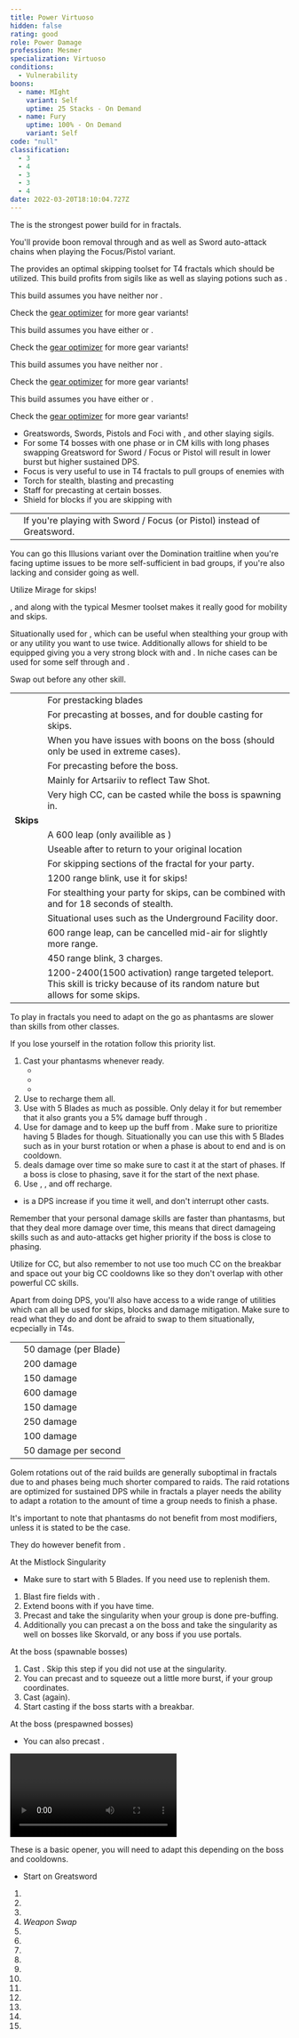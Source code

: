 ```yaml
---
title: Power Virtuoso
hidden: false
rating: good
role: Power Damage
profession: Mesmer
specialization: Virtuoso
conditions:
  - Vulnerability
boons:
  - name: MIght
    variant: Self
    uptime: 25 Stacks - On Demand
  - name: Fury
    uptime: 100% - On Demand
    variant: Self
code: "null"
classification:
  - 3
  - 4
  - 3
  - 3
  - 4
date: 2022-03-20T18:10:04.727Z
---
```

The <Specialization text="Power Virtuoso" name="Virtuoso"/> is the strongest power build for <Specialization name="Mesmer"/> in fractals.

You'll provide boon removal through <Skill name="Phantasmal Disenchanter"/> and <Trait name="Vicious Expression"/> as well as Sword auto-attack chains when playing the Focus/Pistol variant.

The <Specialization name="Mesmer"/> provides an optimal skipping toolset for T4 fractals which should be utilized. This build profits from sigils like <Item name="Impact" type="Sigil"/> as well as slaying potions such as <Item name="Powerful Potion of Slaying Scarlets Armies"/>.

<Divider text="Equipment"/>

<CharacterWithAr>  
<Character title="162 AR (No Banner)" gear={{
  "profession": "Mesmer",
  "weight": "Light",
  "gear": [
    "Berserker",
    "Assassin",
    "Assassin",
    "Berserker",
    "Berserker",
    "Berserker",
    "Assassin",
    "Berserker",
    "Berserker",
    "Assassin",
    "Berserker",
    "Assassin",
    "Berserker",
    "Berserker"
  ],
  "attributes": {
    "Health": 15922,
    "Armor": 2210,
    "Power": 3474,
    "Precision": 2365,
    "Toughness": 1243,
    "Vitality": 1000,
    "Ferocity": 1626,
    "Condition Damage": 750,
    "Expertise": 0,
    "Concentration": 243,
    "Healing Power": 0,
    "Agony Resistance": 162,
    "Condition Duration": 0,
    "Boon Duration": 0.162,
    "Critical Chance": 1,
    "Critical Damage": 2.584,
    "Power Coefficient": 3539,
    "Burning Coefficient": 0.53,
    "Bleeding Coefficient": 7.11,
    "Poison Coefficient": 0,
    "Torment Coefficient": 0,
    "Confusion Coefficient": 0.24,
    "Flat DPS": 0,
    "Effective Power": 32515.756952458334,
    "Power DPS": 44310.07464564885,
    "Bleeding Damage": 126.41015625,
    "Bleeding Stacks": 7.11,
    "Bleeding DPS": 898.7762109375001,
    "Burning Damage": 373.19296875,
    "Burning Stacks": 0.53,
    "Burning DPS": 197.7922734375,
    "Confusion Damage": 124.59890625,
    "Confusion Stacks": 0.24,
    "Confusion DPS": 29.9037375,
    "Poison Damage": 118.48593749999999,
    "Poison Stacks": 0,
    "Poison DPS": 0,
    "Torment Damage": 149.8809375,
    "Torment Stacks": 0,
    "Torment DPS": 0,
    "Damage": 45436.54686752385,
    "Effective Health": 70025114.4278607,
    "Survivability": 35599.95649611627,
    "Effective Healing": 390,
    "Healing": 390
  },
  "runeId": 24836,
  "runeName": "Scholar",
  "infusions": [
    49432,
    49432,
    49432,
    49432,
    49432,
    49432,
    49432,
    49432,
    49432,
    49432,
    49432,
    49432,
    49432,
    49432,
    49432,
    49432,
    49432,
    49432
  ],
  "weapons": {
      "weapon1MainType": "Dagger",
      "weapon1MainSigil1": "Force",
      "weapon1OffType": "Sword",
      "weapon1OffSigil": "Impact",
      "weapon2MainType": "Greatsword",
      "weapon2MainSigil1": "Force",
      "weapon2MainSigil2": "Impact"
    },
  "consumables": {
      "foodId": 91805,
      "utilityId": 9443,
      "infusion": "Mighty +9 Agony Infusion"
    },
  "skills": {
    "healId": 21750,
    "utility1Id": 10267,
    "utility2Id": 45425,
    "utility3Id": 10211,
    "eliteId": 24755
  },
  "assumedBuffs": [{"id": "Might", "type": "Boon"}, {"id": "Fury", "type": "Boon"}, {"gw2id": 1786, "type": "Trait"}, {"gw2id": 12497, "type": "Skill"}]
    }}
  >

This build assumes you have neither <Skill name="Banner of Discipline"/> nor <Trait name="Spotter"/>.

Check the [gear optimizer](https://optimizer.discretize.eu/) for more gear variants!

</Character>
<Character  title="162 AR (Banner)" gear={{
  "profession": "Mesmer",
  "weight": "Light",
  "gear": [
    "Berserker",
    "Berserker",
    "Berserker",
    "Berserker",
    "Berserker",
    "Berserker",
    "Berserker",
    "Berserker",
    "Berserker",
    "Assassin",
    "Berserker",
    "Assassin",
    "Berserker",
    "Berserker"
  ],
  "attributes": {
    "Health": 15922,
    "Armor": 2210,
    "Power": 3573,
    "Precision": 2363,
    "Toughness": 1243,
    "Vitality": 1000,
    "Ferocity": 1626,
    "Condition Damage": 750,
    "Expertise": 0,
    "Concentration": 243,
    "Healing Power": 0,
    "Agony Resistance": 162,
    "Condition Duration": 0,
    "Boon Duration": 0.162,
    "Critical Chance": 0.999047619047619,
    "Critical Damage": 2.584,
    "Power Coefficient": 3539,
    "Burning Coefficient": 0.53,
    "Bleeding Coefficient": 7.11,
    "Poison Coefficient": 0,
    "Torment Coefficient": 0,
    "Confusion Coefficient": 0.24,
    "Flat DPS": 0,
    "Effective Power": 33420.72961528832,
    "Power DPS": 45543.30462399129,
    "Bleeding Damage": 126.41015625,
    "Bleeding Stacks": 7.11,
    "Bleeding DPS": 898.7762109375001,
    "Burning Damage": 373.19296875,
    "Burning Stacks": 0.53,
    "Burning DPS": 197.7922734375,
    "Confusion Damage": 124.59890625,
    "Confusion Stacks": 0.24,
    "Confusion DPS": 29.9037375,
    "Poison Damage": 118.48593749999999,
    "Poison Stacks": 0,
    "Poison DPS": 0,
    "Torment Damage": 149.8809375,
    "Torment Stacks": 0,
    "Torment DPS": 0,
    "Damage": 46669.77684586629,
    "Effective Health": 70025114.4278607,
    "Survivability": 35599.95649611627,
    "Effective Healing": 390,
    "Healing": 390
  },
  "runeId": 24836,
  "runeName": "Scholar",
  "infusions": [
    49432,
    49432,
    49432,
    49432,
    49432,
    49432,
    49432,
    49432,
    49432,
    49432,
    49432,
    49432,
    49432,
    49432,
    49432,
    49432,
    49432,
    49432
  ],
  "weapons": {
      "weapon1MainType": "Dagger",
      "weapon1MainSigil1": "Force",
      "weapon1OffType": "Sword",
      "weapon1OffSigil": "Impact",
      "weapon2MainType": "Greatsword",
      "weapon2MainSigil1": "Force",
      "weapon2MainSigil2": "Impact"
    },
  "consumables": {
      "foodId": 91805,
      "utilityId": 9443,
      "infusion": "Mighty +9 Agony Infusion"
    },
  "skills": {
    "healId": 21750,
    "utility1Id": 10267,
    "utility2Id": 45425,
    "utility3Id": 10211,
    "eliteId": 24755
  },
  "assumedBuffs": [{"id": "Might", "type": "Boon"}, {"id": "Fury", "type": "Boon"}, {"gw2id": 1786, "type": "Trait"}, {"gw2id": 12497, "type": "Skill"}, {"gw2id": 1016, "type": "Trait"}]
    }}
  >

This build assumes you have either <Skill name="Banner of Discipline"/> or <Trait name="Spotter"/>.

Check the [gear optimizer](https://optimizer.discretize.eu/) for more gear variants!

</Character>  
<Character  title="222 AR (No Banner)" gear={{
  "profession": "Mesmer",
  "weight": "Light",
  "gear": [
    "Berserker",
    "Assassin",
    "Berserker",
    "Berserker",
    "Berserker",
    "Berserker",
    "Berserker",
    "Berserker",
    "Berserker",
    "Assassin",
    "Berserker",
    "Assassin",
    "Berserker",
    "Berserker"
  ],
  "attributes": {
    "Health": 15922,
    "Armor": 2300,
    "Power": 3560,
    "Precision": 2366,
    "Toughness": 1333,
    "Vitality": 1000,
    "Ferocity": 1626,
    "Condition Damage": 750,
    "Expertise": 0,
    "Concentration": 333,
    "Healing Power": 0,
    "Agony Resistance": 222,
    "Condition Duration": 0,
    "Boon Duration": 0.222,
    "Critical Chance": 1.0004761904761905,
    "Critical Damage": 2.584,
    "Power Coefficient": 3539,
    "Burning Coefficient": 0.53,
    "Bleeding Coefficient": 7.11,
    "Poison Coefficient": 0,
    "Torment Coefficient": 0,
    "Confusion Coefficient": 0.24,
    "Flat DPS": 0,
    "Effective Power": 33320.69509232921,
    "Power DPS": 45406.98495639318,
    "Bleeding Damage": 126.41015625,
    "Bleeding Stacks": 7.11,
    "Bleeding DPS": 898.7762109375001,
    "Burning Damage": 373.19296875,
    "Burning Stacks": 0.53,
    "Burning DPS": 197.7922734375,
    "Confusion Damage": 124.59890625,
    "Confusion Stacks": 0.24,
    "Confusion DPS": 29.9037375,
    "Poison Damage": 118.48593749999999,
    "Poison Stacks": 0,
    "Poison DPS": 0,
    "Torment Damage": 149.8809375,
    "Torment Stacks": 0,
    "Torment DPS": 0,
    "Damage": 46533.45717826818,
    "Effective Health": 72876815.92039803,
    "Survivability": 37049.72848012101,
    "Effective Healing": 390,
    "Healing": 390
  },
  "runeId": 24836,
  "runeName": "Scholar",
  "infusions": [
    49432,
    49432,
    49432,
    49432,
    49432,
    49432,
    49432,
    49432,
    49432,
    49432,
    49432,
    49432,
    49432,
    49432,
    49432,
    49432,
    49432,
    49432
  ],
  "weapons": {
      "weapon1MainType": "Dagger",
      "weapon1MainSigil1": "Force",
      "weapon1OffType": "Sword",
      "weapon1OffSigil": "Impact",
      "weapon2MainType": "Greatsword",
      "weapon2MainSigil1": "Force",
      "weapon2MainSigil2": "Impact"
    },
  "consumables": {
      "foodId": 91805,
      "utilityId": 9443,
      "infusion": "Mighty +9 Agony Infusion"
    },
  "skills": {
    "healId": 21750,
    "utility1Id": 10267,
    "utility2Id": 45425,
    "utility3Id": 10211,
    "eliteId": 24755
  },
  "assumedBuffs": [{"id": "Might", "type": "Boon"}, {"id": "Fury", "type": "Boon"}, {"gw2id": 1786, "type": "Trait"}, {"gw2id": 12497, "type": "Skill"}]
    }}
  >

This build assumes you have neither <Skill name="Banner of Discipline"/> nor <Trait name="Spotter"/>.

Check the [gear optimizer](https://optimizer.discretize.eu/) for more gear variants!

</Character>  
<Character title="222 AR (Banner)" gear={{
  "profession": "Mesmer",
  "weight": "Light",
  "gear": [
    "Berserker",
    "Berserker",
    "Berserker",
    "Berserker",
    "Berserker",
    "Berserker",
    "Berserker",
    "Berserker",
    "Dragon",
    "Berserker",
    "Berserker",
    "Berserker",
    "Berserker",
    "Berserker"
  ],
  "attributes": {
    "Health": 16482,
    "Armor": 2300,
    "Power": 3611,
    "Precision": 2365,
    "Toughness": 1333,
    "Vitality": 1056,
    "Ferocity": 1651,
    "Condition Damage": 750,
    "Expertise": 0,
    "Concentration": 333,
    "Healing Power": 0,
    "Agony Resistance": 222,
    "Condition Duration": 0,
    "Boon Duration": 0.222,
    "Critical Chance": 1,
    "Critical Damage": 2.6006666666666667,
    "Power Coefficient": 3539,
    "Burning Coefficient": 0.53,
    "Bleeding Coefficient": 7.11,
    "Poison Coefficient": 0,
    "Torment Coefficient": 0,
    "Confusion Coefficient": 0.24,
    "Flat DPS": 0,
    "Effective Power": 34016.03775652977,
    "Power DPS": 46354.54663856714,
    "Bleeding Damage": 126.41015625,
    "Bleeding Stacks": 7.11,
    "Bleeding DPS": 898.7762109375001,
    "Burning Damage": 373.19296875,
    "Burning Stacks": 0.53,
    "Burning DPS": 197.7922734375,
    "Confusion Damage": 124.59890625,
    "Confusion Stacks": 0.24,
    "Confusion DPS": 29.9037375,
    "Poison Damage": 118.48593749999999,
    "Poison Stacks": 0,
    "Poison DPS": 0,
    "Torment Damage": 149.8809375,
    "Torment Stacks": 0,
    "Torment DPS": 0,
    "Damage": 47481.01886044214,
    "Effective Health": 75440000.00000001,
    "Survivability": 38352.82155566854,
    "Effective Healing": 390,
    "Healing": 390
  },
  "runeId": 24836,
  "runeName": "Scholar",
  "infusions": [
    49432,
    49432,
    49432,
    49432,
    49432,
    49432,
    49432,
    49432,
    49432,
    49432,
    49432,
    49432,
    49432,
    49432,
    49432,
    49432,
    49432,
    49432
  ],
  "weapons": {
      "weapon1MainType": "Dagger",
      "weapon1MainSigil1": "Force",
      "weapon1OffType": "Sword",
      "weapon1OffSigil": "Impact",
      "weapon2MainType": "Greatsword",
      "weapon2MainSigil1": "Force",
      "weapon2MainSigil2": "Impact"
    },
  "consumables": {
      "foodId": 91805,
      "utilityId": 9443,
      "infusion": "Mighty +9 Agony Infusion"
    },
  "skills": {
    "healId": 21750,
    "utility1Id": 10267,
    "utility2Id": 45425,
    "utility3Id": 10211,
    "eliteId": 24755
  },
  "assumedBuffs": [{"id": "Might", "type": "Boon"}, {"id": "Fury", "type": "Boon"}, {"gw2id": 1786, "type": "Trait"}, {"gw2id": 12497, "type": "Skill"}, {"gw2id": 1016, "type": "Trait"}]
  }}
>

This build assumes you have either <Skill name="Banner of Discipline"/> or <Trait name="Spotter"/>.

Check the [gear optimizer](https://optimizer.discretize.eu/) for more gear variants!

</Character>  
</CharacterWithAr>

<Divider text="Build"/>

<Grid>
<GridItem sm="7">
<Card title="Extra Weapons">

- Greatswords, Swords, Pistols and Foci with <Item name="Night" type="Sigil" disableText/>, <Item name="Serpent Slaying" type="Sigil" disableText/> and other slaying sigils.
- For some T4 bosses with one phase or in CM kills with long phases swapping Greatsword for Sword / Focus or Pistol will result in lower burst but higher sustained DPS.
- Focus is very useful to use in T4 fractals to pull groups of enemies with <Skill name="Temporal Curtain"/> 
- Torch for stealth, blasting and precasting
- Staff for precasting at certain bosses.
- Shield for blocks if you are skipping with <Specialization name="Chronomancer"/>

</Card>
<Traits traits1="Dueling" traits1Selected="Phantasmal Fury,Fencers Finesse,Superiority Complex" traits2="Domination" traits2Selected="Bountiful Blades,Egotism,Vicious Expression" traits3="Virtuoso" traits3Selected="Mental Focus,Phantasmal Blades,Bloodsong"/>
<Card title="Situational Traits">

|                                                         |                                                     |
| ------------------------------------------------------- | --------------------------------------------------- |
| <Trait name="Empowered Illusions" size="big" disableText/> | If you're playing with Sword / Focus (or Pistol) instead of Greatsword. |

<Traits traits1="Illusions" traits1Selected="Shatter Storm,Phantasmal Haste,Phantasmal Force" unembossed/>

You can go this Illusions variant over the Domination traitline when you're facing <Boon name="Quickness"/> uptime issues to be more self-sufficient in bad groups, if you're also lacking <Boon name="Might"/> and <Boon name="Fury"/> consider going <Trait name="Persistence of Memory" size="small"/> as well.

<Traits traits1="Mirage" traits1Selected="Elusive Mind" unembossed/>

Utilize Mirage for skips!

<p>
<Trait name="Elusive Mind"/>, <Skill name="Jaunt"/> and <Skill name="Mirage Thrust"/> along with the typical Mesmer toolset makes it really good for mobility and skips.
</p>

<Traits traits1="Chronomancer" traits1Selected="Improved Alacrity,Seize the Moment" unembossed/>

Situationally used for <Skill name="Continuum Split"/>, which can be useful when stealthing your group with <Skill name="Mass Invisibility"/> or any utility you want to use twice. Additionally allows for shield to be equipped giving you a very strong block with <Skill id="30769"/> and <Skill id="29649"/>. In niche cases can be used for some self <Boon name="alacrity"/> through <Trait name="Flow of Time"/> and <Trait name="Improved Alacrity"/>.

</Card>
</GridItem>

<GridItem sm="5">
<Card title="Situational Skills">

Swap out <Skill name="Mantra of Pain" size="medium"/> before any other skill.

|                                                              |                                                                                                                                                                                            |
| ------------------------------------------------------------ | ------------------------------------------------------------------------------------------------------------------------------------------------------------------------------------------ |
| <Skill name="Blade Renewal" size="big" disableText/>          | For prestacking blades                                                                                                                                                                    |
| <Skill name="Mimic" size="big" disableText/>                 | For precasting <Skill name="Rain of Swords"/> at bosses, and for double casting <Skill name="Blink" size="small"/> for skips.                                                                |
| <Skill name="Null Field" size="big" disableText/>            | When you have issues with boons on the boss (should only be used in extreme cases).                                                                                                        |
| <Skill name="Signet of Inspiration" size="big" disableText/> | For precasting before the boss.                                                                                                                                                            |
| <Skill name="Feedback" size="big" disableText/>              | Mainly for Artsariiv to reflect Taw Shot.                                                                                                                                                  |
| <Skill name="Signet of Humility" size="big" disableText/>              | Very high CC, can be casted while the boss is spawning in.                                                                                                                                                  |
| **Skips**                                                    |                                                                                                                                                                                            |
| <Skill name="Blade Leap" size="big" disableText/>            | A 600 leap (only availible as  <Specialization name="Virtuoso"/>)                                                                                                              |
| <Skill name="Returning Edge" size="big" disableText/>        | Useable after <Skill name="Blade Leap"/> to return to your original location                                                                                                             |
| <Skill name="Portal Entre" size="big" disableText/>          | For skipping sections of the fractal for your party.                                                                                                                                    |
| <Skill name="Blink" size="big" disableText/>                 | 1200 range blink, use it for skips!                                                                                                                                                        |
| <Skill name="Mass Invisibility" size="big" disableText/>     | For stealthing your party for skips, can be combined with <Skill name="Continuum Split" size="small"/> and <Trait name="Prismatic Understanding" size="small"/> for 18 seconds of stealth. |
| <Skill name="Well of Precognition" size="big" disableText/>  | Situational uses such as the Underground Facility door.                                                                                                                                 |
| <Skill name="Mirage Thrust" size="big" disableText/>         | 600 range leap, can be cancelled mid-air for slightly more range.                                                                                                                           |
| <Skill name="Jaunt" size="big" disableText/>                 | 450 range blink, 3 charges.                                                                                                                                                                |
| <Skill name="Illusionary Ambush" size="big" disableText/>    | 1200-2400(1500 activation) range targeted teleport. This skill is tricky because of its random nature but allows for some skips.                                                           |

</Card>
</GridItem>
</Grid>

<Divider text="Details"/>

<Grid>
<GridItem sm="8">
<Card title="Skill priority">

To play <Specialization text="Power Virtuoso" name="Virtuoso"/> in fractals you need to adapt on the go as phantasms are slower than skills from other classes.

If you lose yourself in the rotation follow this priority list.

1.  Cast your phantasms whenever ready.
    - <Skill id="10174"/>
    - <Skill id="10267"/>
    - <Skill id="10221"/>
2.  Use <Skill id="21750"/> to recharge them all.
3.  Use <Skill name="Bladesong Harmony"/> with 5 Blades as much as possible. Only delay it for <Effect name="Exposed"/> but remember that it also grants you a 5% damage buff through <Trait name="Deadly Blades"/>.
4.  Use <Skill name="Bladesong Sorrow"/> for damage and to keep up the buff from <Trait name="Deadly Blades"/>. Make sure to prioritize having 5 Blades for <Skill name="Bladesong Harmony"/> though. Situationally you can use this with 5 Blades such as in your burst rotation or when a phase is about to end and <Skill name="Bladesong Harmony"/> is on cooldown.
5. <Skill id="62553"/> deals damage over time so make sure to cast it at the start of phases. If a boss is close to phasing, save it for the start of the next phase.   
6. Use <Skill id="62560"/>, <Skill id="62607"/>, <Skill id="10333"/> and <Skill id="10218"/> off recharge.
- <Skill name="Illusionary Riposte"/> is a DPS increase if you time it well, and don't interrupt other casts.

Remember that your personal damage skills are faster than phantasms, but that they deal more damage over time, this means that direct damageing skills such as <Skill id="62560"/> and auto-attacks get higher priority if the boss is close to phasing.

Utilize <Skill name="Bladesong Dissonance"/> for CC, but also remember to not use too much CC on the breakbar and space out your big CC cooldowns like <Skill name="Signet of Humility"/> so they don't overlap with other powerful CC skills.

Apart from doing DPS, you'll also have access to a wide range of utilities which can all be used for skips, blocks and damage mitigation. Make sure to read what they do and dont be afraid to swap to them situationally, ecpecially in T4s. 
</Card>
</GridItem>

<GridItem sm="4">
<Card title="CC skills">

|                                      |                             |
| ------------------------------------ | --------------------------- |
| <Skill name="Bladesong Dissonance"/> | 50 damage (per Blade)      |
| <Skill name="Counter Blade"/>        | 200 damage                  |
| <Skill name="Into the Void"/>        | 150 damage                  |
| <Skill name="Signet of Humility"/>   | 600 damage                  |
| <Skill name="Illusionary Wave"/>     | 150 damage                  |
| <Skill name="Magic Bullet"/>         | 250 damage                  |
| <Skill name="Phantasmal Mage"/>      | 100 damage                  |
| <Condition name="Slow"/>             | 50 damage per second        |

</Card>
</GridItem>
</Grid>

<Divider text="Rotation / Skill usage"/>

<Grid>
<GridItem xs="12" sm="6">
<Card title="Information">

Golem rotations out of the raid builds are generally suboptimal in fractals due to <Effect name="Exposed"/> and phases being much shorter compared to raids. The raid rotations are optimized for sustained DPS while in fractals a player needs the ability to adapt a rotation to the amount of time a group needs to finish a phase.

It's important to note that phantasms do not benefit from most modifiers, unless it is stated to be the case.

They do however benefit from <Effect name="Exposed"/>.
</Card>

<Card title="Precasting">

At the Mistlock Singularity

- Make sure to start with 5 Blades. If you need use <Skill name="Blade Renewal"/> to replenish them.
1. Blast fire fields with <Skill name="The Prestige"/>.
2. Extend boons with <Skill name="Signet of Inspiration"/> if you have time.
3. Precast <Skill name="Mimic"/> and take the singularity when your group is done pre-buffing.
4. Additionally you can precast a <Skill name="Time Warp"/> on the boss and take the singularity as well on bosses like Skorvald, or any boss if you use portals.

At the boss (spawnable bosses)

1. Cast <Skill name="Rain of Swords"/>. Skip this step if you did not use <Skill name="Mimic"/> at the singularity.
2. You can precast <Skill name="The Prestige"/> and <Skill name="Chaos Storm"/> to squeeze out a little more burst, if your group coordinates.
3. Cast <Skill name="Rain of Swords"/> (again).
4. Start casting <Skill name="Signet of Humility"/> if the boss starts with a breakbar.

At the boss (prespawned bosses)

- You can also precast <Skill name="Phantasmal Warlock"/>.

</Card>
</GridItem>

<GridItem xs="12" sm="6">

<Card title="Greatsword Golem Rotation">

<Video caption="by Tipcat [CnD]" youtube="92FJUY1IKh4"/>
</Card>

<Card title="Opener">

These is a basic opener, you will need to adapt this depending on the boss and cooldowns.

- Start on Greatsword
1. <Skill id="62553"/> 
2. <Skill name="Phantasmal Berserker"/>
3. <Skill name="Bladesong Harmony"/>
4. _Weapon Swap_
5. <Skill name="Bladecall"/>  
6. <Skill name="Phantasmal Swordsman"/>
7. <Skill name="Mantra of Pain"/>
8. <Skill name="Phantasmal Disenchanter"/>
9. <Skill name="Mantra of Pain"/>
10. <Skill name="Unstable Bladestorm"/>
11. <Skill name="Signet of the Ether"/>
12. <Skill name="Phantasmal Swordsman"/>
13. <Skill name="Bladesong Sorrow"/>
14. <Skill name="Bladecall"/>
15. <Skill name="Phantasmal Disenchanter"/>

</Card>

</GridItem>
</Grid>